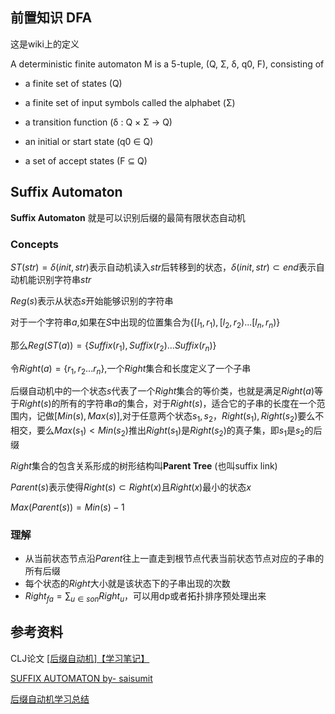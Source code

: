 ## 前置知识 DFA
这是wiki上的定义

A deterministic finite automaton M is a $5$-tuple, (Q, Σ, δ, q0, F), consisting of

- a finite set of states (Q)

- a finite set of input symbols called the alphabet (Σ)

- a transition function (δ : Q × Σ → Q)

- an initial or start state (q0 ∈ Q)

- a set of accept states (F ⊆ Q)

## Suffix Automaton

**Suffix Automaton**  就是可以识别后缀的最简有限状态自动机

### Concepts

$ST(str) = \delta(init, str)$表示自动机读入$str$后转移到的状态，$\delta(init,str) \subset end$表示自动机能识别字符串$str$

$Reg(s)$表示从状态$s$开始能够识别的字符串

对于一个字符串$a$,如果在$S$中出现的位置集合为$\{[l_1,r_1),[l_2,r_2)...[l_n,r_n)\}$

那么$Reg(ST(a))=\{Suffix(r_1),Suffix(r_2)...Suffix(r_n)\}​$

令$Right(a)=\{r_1,r_2...r_n\}$,一个$Right$集合和长度定义了一个子串

后缀自动机中的一个状态$s$代表了一个$Right$集合的等价类，也就是满足$Right(a)$等于$Right(s)$的所有的字符串$a$的集合，对于$Right(s)$，适合它的子串的长度在一个范围内，记做$[Min(s),Max(s)]$,对于任意两个状态$s_1,s_2$，$Right(s_1),Right(s_2)$要么不相交，要么$Max(s_1)<Min(s_2)$推出$Right(s_1)$是$Right(s_2)$的真子集，即$s_1$是$s_2$的后缀

$Right$集合的包含关系形成的树形结构叫**Parent Tree** (也叫suffix link)

$Parent(s)$表示使得$Right(s)\subset Right(x)$且$Right(x)$最小的状态$x$

$Max(Parent(s))=Min(s) - 1$

### 理解

- 从当前状态节点沿$Parent$往上一直走到根节点代表当前状态节点对应的子串的所有后缀
- 每个状态的$Right$大小就是该状态下的子串出现的次数
- $Right_{fa}=\sum_{u \in son} Right_u$，可以用dp或者拓扑排序预处理出来

## 参考资料
CLJ论文
[\[后缀自动机\]【学习笔记】](http://www.cnblogs.com/candy99/p/6374177.html)

[SUFFIX AUTOMATON by- saisumit](https://saisumit.wordpress.com/2016/01/26/suffix-automaton/) 

[后缀自动机学习总结](http://blog.sina.com.cn/s/blog_70811e1a01014dkz.html)